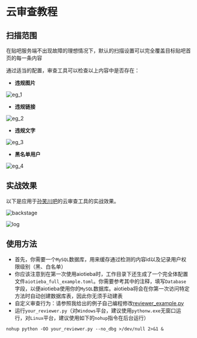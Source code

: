 # 云审查教程

## 扫描范围

在贴吧服务端不出现故障的理想情况下，默认的扫描设置可以完全覆盖目标贴吧首页的每一条内容

通过适当的配置，审查工具可以检查以上内容中是否存在：

+ **违规图片**

![eg_1](https://user-images.githubusercontent.com/48282276/176145251-35f36f73-2f23-4b1f-a456-9e62f97c40af.png)

+ **违规链接**

![eg_2](https://user-images.githubusercontent.com/48282276/176145401-6b16140c-53cb-4575-9f9a-4b47540bd5a5.png)

+ **违规文字**

![eg_3](https://user-images.githubusercontent.com/48282276/176145434-d8deab64-3ceb-472b-b51d-564246162226.png)

+ **黑名单用户**

![eg_4](https://user-images.githubusercontent.com/48282276/176145443-2021e697-c858-48c3-91b4-fba409ef6e20.png)

## 实战效果

以下是应用于[孙笑川吧](https://tieba.baidu.com/f?ie=utf-8&kw=%E5%AD%99%E7%AC%91%E5%B7%9D)的云审查工具的实战效果。

![backstage](https://user-images.githubusercontent.com/48282276/165777398-47e00f26-a46f-4b7c-a03e-03092e5d31ba.png)

![log](https://user-images.githubusercontent.com/48282276/165776593-ab5feec4-6529-4702-82e5-1904e9e8630f.png)

## 使用方法

+ 首先，你需要一个`MySQL`数据库，用来缓存通过检测的内容id以及记录用户权限级别（黑、白名单）
+ 你应该注意到在第一次使用aiotieba时，工作目录下还生成了一个完全体配置文件`aiotieba_full_example.toml`。你需要参考其中的注释，填写`Database`字段，以便aiotieba使用你的`MySQL`数据库。aiotieba将会在你第一次访问特定方法时自动创建数据库表，因此你无须手动建表
+ 自定义审查行为：请参照我给出的例子自己编程修改[reviewer_example.py](https://github.com/Starry-OvO/aiotieba-reviewer/blob/develop/examples/reviewer_example.py)
+ 运行`your_reviewer.py`（对`Windows`平台，建议使用`pythonw.exe`无窗口运行，对`Linux`平台，建议使用如下的`nohup`指令在后台运行）

```shell
nohup python -OO your_reviewer.py --no_dbg >/dev/null 2>&1 &
```
